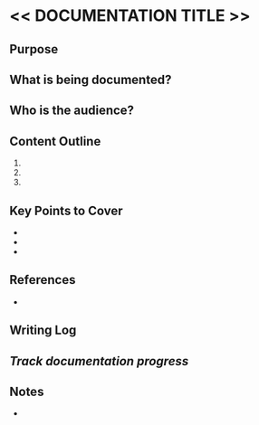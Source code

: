 # << DOCUMENTATION TITLE >>

## Purpose
**What is being documented?**
- 

**Who is the audience?**
- 

## Content Outline
1. 
2. 
3. 

## Key Points to Cover
- 
- 
- 

## References
- 

## Writing Log
_Track documentation progress_
- 

## Notes
- 